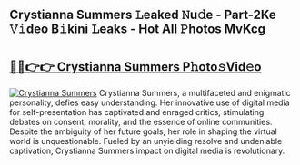 ## Crystianna Summers 𝙻eaked 𝙽u𝚍e - Part-2Ke 𝚅𝚒deo B𝚒kini 𝙻eaks - Hot All 𝙿hotos MvKcg

# <h2><a href="http://ld3z5a.urlbe.top/?page=Crystianna+Summers">🔗🔗👉👉 Crystianna Summers P𝚑oto𝚜Vid𝚎o</a></h2>

[![Crystianna Summers](https://i.imgur.com/eBuTRDB.gif)](http://ld3z5a.urlbe.top/?page=Crystianna+Summers)
Crystianna Summers, a multifaceted and enigmatic personality, defies easy understanding. Her innovative use of digital media for self-presentation has captivated and enraged critics, stimulating debates on consent, morality, and the essence of online communities. Despite the ambiguity of her future goals, her role in shaping the virtual world is unquestionable. Fueled by an unyielding resolve and undeniable captivation, Crystianna Summers impact on digital media is revolutionary.
